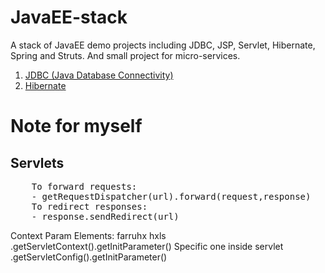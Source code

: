 # JavaEE-stack
A stack of JavaEE demo projects including JDBC, JSP, Servlet, Hibernate, Spring and Struts. And small project for micro-services.

1. [JDBC (Java Database Connectivity)](https://github.com/farruhx/JavaEE-stack/tree/master/JDBC)
2. [Hibernate](https://github.com/farruhx/JavaEE-stack/tree/master/hibernate) 

# Note for myself
## Servlets

<pre>
    To forward requests:
    - getRequestDispatcher(url).forward(request,response)
    To redirect responses:
    - response.sendRedirect(url)
</pre>  

Context Param Elements:
  <context-param>
        <param-name>farruhx</param-name>
        <param-value>hxls</param-value>
  </context-param>
  .getServletContext().getInitParameter()
Specific one inside servlet
    <init-param> </init-param>
  .getServletConfig().getInitParameter()

